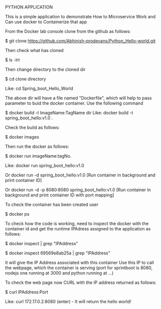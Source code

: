 PYTHON APPLICATION

This is a simple application to demonstrate How to Microservice Work and Can use docker to Containerize that app

From the Docker lab console clone from the github as follows:

$ git clone https://github.com/Abhinish-prodevans/Python_Hello-world.git

Then check what has cloned

$ ls -lrt

Then change directory to the cloned dir

$ cd clone directory

Like: cd Spring_boot_Hello_World

The above dir will have a file named "Dockerfile", which will help to pass parameter to buid the docker container.
Use the following command

$ docker build  -t ImageName:TagName dir
Like: docker build -t spring_boot_hello:v1.0 .

Check the build as follows:

$ docker images

Then run the docker as follows:

$ docker run  imageName:tagNo.

Like: docker run spring_boot_hello:v1.0

Or docker run -d spring_boot_hello:v1.0 [Run container in background and print container ID]

Or docker run -d -p 8080:8080 spring_boot_hello:v1.0 [Run container in background and print container ID with port mapping]

To check the container has been created user

$ docker ps

To check how the code is working, need to inspect the docker with the container id and get the runtime IPAdress assigned to the application as follows:

$ docker inspect <containerID> | grep "IPAddress"

$ docker inspect 69569e8ab25a | grep "IPAddress"

It will give the IP Address associated with this container
Use this IP to call the webpage, which the container is serving (port for sprintboot is 8080, nodejs one running at 3000 and python running at ...)

To check the web page now CURL with the IP address returned as follows:

$ curl IPAddress:Port
  
Like: curl 172.17.0.2:8080 (enter) - It will return the hello world!

